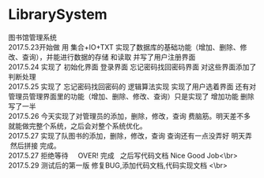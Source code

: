 # LibrarySystem</br>
图书馆管理系统</br>
2017.5.23开始做  用 集合+IO+TXT 实现了数据库的基础功能（增加、删除、修改、查询），并能进行数据的存储 和读取 并写了用户注册界面</br>
2017.5.24 实现了 初始化界面 登录界面 忘记密码找回密码界面 对这些界面添加了判断处理</br>
2017.5.25 实现了 忘记密码找回密码的 逻辑算法实现 实现了用户选着界面 还有对 管理员管理界面里的功能（增加、删除、修改、查询）只是实现了 增加功能 删除写了一半</br>
2017.5.26 今天实现了对管理员的添加，删除，修改，查询 费脑筋。明天差不多就能做完整个系统，之后会对整个系统优化。</br>
2017.5.27 实现了队图书的添加，删除，修改，查询 查询还有一点没弄好 明天弄  然后拼接 完成。</br>
2017.5.27 拒绝等待     OVER! 完成   之后写代码文档  Nice Good Job<\br>
2017.5.29 测试后的第一版 修复BUG,添加代码文档,代码实现文档 <\br>
